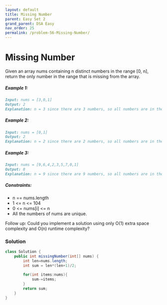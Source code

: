 ```yaml
---
layout: default
title: Missing Number
parent: Easy Set 2
grand_parent: DSA Easy
nav_order: 25
permalink: /problem-56-Missing-Number/
---
```

# Missing Number

Given an array nums containing n distinct numbers in the range [0, n], return the only number in the range that is missing from the array.

##### Example 1:

```markdown
Input: nums = [3,0,1]
Output: 2
Explanation: n = 3 since there are 3 numbers, so all numbers are in the range [0,3]. 2 is the missing number in the range since it does not appear in nums.
```
##### Example 2:
```markdown
Input: nums = [0,1]
Output: 2
Explanation: n = 2 since there are 2 numbers, so all numbers are in the range [0,2]. 2 is the missing number in the range since it does not appear in nums.
```
##### Example 3:
```markdown
Input: nums = [9,6,4,2,3,5,7,0,1]
Output: 8
Explanation: n = 9 since there are 9 numbers, so all numbers are in the range [0,9]. 8 is the missing number in the range since it does not appear in nums.
```
##### Constraints:
* n == nums.length
* 1 <= n <= 104
* 0 <= nums[i] <= n
* All the numbers of nums are unique.

Follow up: Could you implement a solution using only O(1) extra space complexity and O(n) runtime complexity?

### Solution
```java
class Solution {
    public int missingNumber(int[] nums) {
        int len=nums.length;
        int sum = len*(len+1)/2;
    
        for(int items:nums){
            sum-=items;
        }
        return sum;
    }
}
```